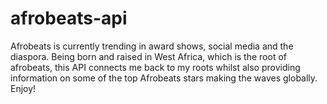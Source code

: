 # afrobeats-api
Afrobeats is currently trending in award shows, social media and the diaspora. Being born and raised in West Africa, which is the root of afrobeats, this API connects me back to my roots whilst also providing information on some of the top Afrobeats stars making the waves globally. Enjoy!
